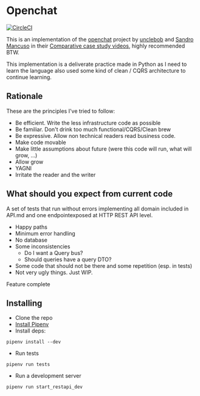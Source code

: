 # Openchat
[![CircleCI](https://circleci.com/gh/jvalduvieco/openchat/tree/master.svg?style=svg)](https://circleci.com/gh/jvalduvieco/openchat/tree/master)

This is an implementation of the [openchat](https://github.com/sandromancuso/cleancoders_openchat) project by [unclebob](https://twitter.com/unclebobmartin) and
[Sandro Mancuso](https://twitter.com/sandromancuso) in their [Comparative case study videos](https://cleancoders.com/videos/comparativeDesign), highly recommended BTW.

This implementation is a deliverate practice made in Python as I need to learn the language also used some kind of clean / CQRS architecture to continue learning.

## Rationale
These are the principles I've tried to follow:
* Be efficient. Write the less infrastructure code as possible
* Be familiar. Don't drink too much functional/CQRS/Clean brew
* Be expressive. Allow non technical readers read business code.
* Make code movable
* Make little assumptions about future (were this code will run, what will grow, ...)
* Allow grow 
* YAGNI
* Irritate the reader and the writer


## What should you expect from current code
A set of tests that run without errors implementing all domain included in API.md and one endpointexposed at HTTP REST API level.
* Happy paths
* Minimum error handling
* No database
* Some inconsistencies
  - Do I want a Query bus? 
  - Should queries have a query DTO?
* Some code that should not be there and some repetition (esp. in tests)
* Not very ugly things. Just WIP.

Feature complete


## Installing
* Clone the repo
* [Install Pipenv](https://pipenv.readthedocs.io/en/latest/install/#installing-pipenv)
* Install deps:
```
pipenv install --dev
```
* Run tests
```
pipenv run tests
```
* Run a development server
```
pipenv run start_restapi_dev
```
